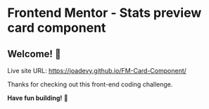 # Frontend Mentor - Stats preview card component

## Welcome! 👋

Live site URL: https://joadevy.github.io/FM-Card-Component/

Thanks for checking out this front-end coding challenge.

**Have fun building!** 🚀
